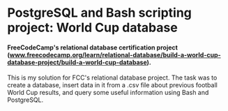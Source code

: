 # PostgreSQL and Bash scripting project: World Cup database
#### FreeCodeCamp's relational database certification project (www.freecodecamp.org/learn/relational-database/build-a-world-cup-database-project/build-a-world-cup-database).
This is my solution for FCC's relational database project. The task was to create a database, insert data in it from a .csv file about previous football World Cup results, and query some useful information using Bash and PostgreSQL.
